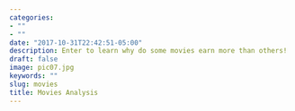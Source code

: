 ```yaml
---
categories:
- ""
- ""
date: "2017-10-31T22:42:51-05:00"
description: Enter to learn why do some movies earn more than others!
draft: false
image: pic07.jpg
keywords: ""
slug: movies
title: Movies Analysis
---
```

